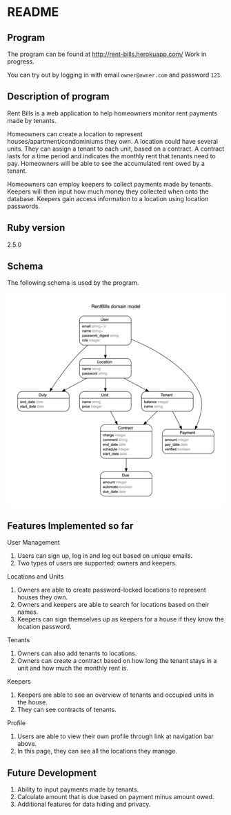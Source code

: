 # README

## Program

The program can be found at http://rent-bills.herokuapp.com/
Work in progress. 

You can try out by logging in with email `owner@owner.com` and password `123`.

## Description of program

Rent Bills is a web application to help homeowners monitor rent payments made by tenants.

Homeowners can create a location to represent houses/apartment/condominiums they own. A location could have several units. They can assign a tenant to each unit, based on a contract. A contract lasts for a time period and indicates the monthly rent that tenants need to pay. Homeowners will be able to see the accumulated rent owed by a tenant.

Homeowners can employ keepers to collect payments made by tenants. Keepers will then input how much money they collected when onto the database. Keepers gain access information to a location using location passwords.

## Ruby version

2.5.0

## Schema

The following schema is used by the program.

![ERD](erd.png)


## Features Implemented so far

User Management

1. Users can sign up, log in and log out based on unique emails.
2. Two types of users are supported: owners and keepers.

Locations and Units

1. Owners are able to create password-locked locations to represent houses they own.
2. Owners and keepers are able to search for locations based on their names.
3. Keepers can sign themselves up as keepers for a house if they know the location password.

Tenants

1. Owners can also add tenants to locations.
2. Owners can create a contract based on how long the tenant stays in a unit and how much the monthly rent is.

Keepers

1. Keepers are able to see an overview of tenants and occupied units in the house.
2. They can see contracts of tenants.

Profile

1. Users are able to view their own profile through link at navigation bar above.
2. In this page, they can see all the locations they manage.

## Future Development

1. Ability to input payments made by tenants.
2. Calculate amount that is due based on payment minus amount owed.
3. Additional features for data hiding and privacy.
